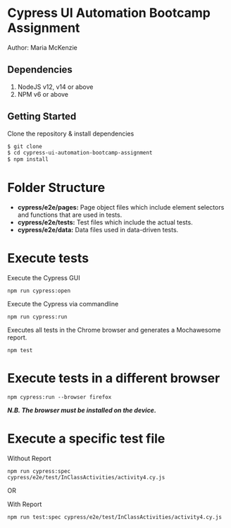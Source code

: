 # Cypress UI Automation Bootcamp Assignment
Author: Maria McKenzie


 ## Dependencies
1. NodeJS v12, v14 or above
3. NPM v6 or above

## Getting Started
Clone the repository & install dependencies
```sh
$ git clone 
$ cd cypress-ui-automation-bootcamp-assignment
$ npm install
```
# Folder Structure
- **cypress/e2e/pages:** Page object files which include element selectors and functions that are used in tests.
- **cypress/e2e/tests:** Test files which include the actual tests.
- **cypress/e2e/data:** Data files used in data-driven tests.

# Execute tests
Execute the Cypress GUI

```npm run cypress:open```

Execute the Cypress via commandline

```npm run cypress:run```

Executes all tests in the Chrome browser and generates a Mochawesome report.

```npm test``` 

# Execute tests in a different browser
```npm cypress:run --browser firefox```

***N.B. The browser must be installed on the device.***

# Execute a specific test file

Without Report

```npm run cypress:spec cypress/e2e/test/InClassActivities/activity4.cy.js```

OR

With Report

```npm run test:spec cypress/e2e/test/InClassActivities/activity4.cy.js```
